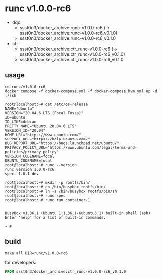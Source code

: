 # runc v1.0.0-rc6

* dqd
    * ssst0n3/docker_archive:runc-v1.0.0-rc6 (-> ssst0n3/docker_archive:runc-v1.0.0-rc6_v0.1.0)
    * ssst0n3/docker_archive:runc-v1.0.0-rc6_v0.1.0
* ctr
    * ssst0n3/docker_archive:ctr_runc-v1.0.0-rc6 (-> ssst0n3/docker_archive:ctr_runc-v1.0.0-rc6_v0.1.0)
    * ssst0n3/docker_archive:ctr_runc-v1.0.0-rc6_v0.1.0

## usage

```shell
cd runc/v1.0.0-rc6
docker compose -f docker-compose.yml -f docker-compose.kvm.yml up -d
./ssh
```

```shell
root@localhost:~# cat /etc/os-release 
NAME="Ubuntu"
VERSION="20.04.6 LTS (Focal Fossa)"
ID=ubuntu
ID_LIKE=debian
PRETTY_NAME="Ubuntu 20.04.6 LTS"
VERSION_ID="20.04"
HOME_URL="https://www.ubuntu.com/"
SUPPORT_URL="https://help.ubuntu.com/"
BUG_REPORT_URL="https://bugs.launchpad.net/ubuntu/"
PRIVACY_POLICY_URL="https://www.ubuntu.com/legal/terms-and-policies/privacy-policy"
VERSION_CODENAME=focal
UBUNTU_CODENAME=focal
root@localhost:~# runc --version
runc version 1.0.0-rc6
spec: 1.0.1-dev
```

```shell
root@localhost:~# mkdir -p rootfs/bin/
root@localhost:~# cp /bin/busybox rootfs/bin/
root@localhost:~# ln -s /bin/busybox rootfs/bin/sh
root@localhost:~# runc spec
root@localhost:~# runc run container-1


BusyBox v1.36.1 (Ubuntu 1:1.36.1-6ubuntu3.1) built-in shell (ash)
Enter 'help' for a list of built-in commands.

~ # 
```

## build

```shell
make all DIR=runc/v1.0.0-rc6
```

for developers:

```dockerfile
FROM ssst0n3/docker_archive:ctr_runc-v1.0.0-rc6_v0.1.0
```